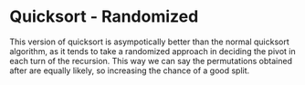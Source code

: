 # Quicksort - Randomized

This version of quicksort is asympotically better than the normal quicksort algorithm, as it tends to take a randomized approach in deciding the pivot in each turn of the recursion. This way we can say the permutations obtained after are equally likely, so increasing the chance of a good split.
